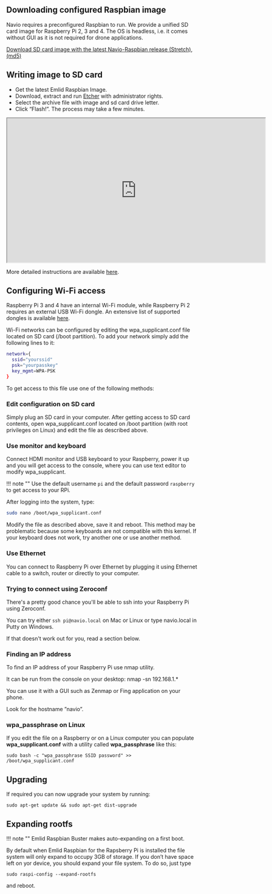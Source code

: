 ## Downloading configured Raspbian image

Navio requires a preconfigured Raspbian to run. We provide a unified SD card image for Raspberry Pi 2, 3 and 4. The OS is headless, i.e. it comes without GUI as it is not required for drone applications.

[Download SD card image with the latest Navio-Raspbian release (Stretch)](http://files.emlid.com/images/emlid-raspbian-20190227.img.xz), [(md5)](https://files.emlid.com/images/MD5SUMS)

## Writing image to SD card

* Get the latest Emlid Raspbian Image.
* Download, extract and run [Etcher](https://etcher.io/) with administrator rights.
* Select the archive file with image and sd card drive letter.
* Click “Flash!”. The process may take a few minutes.

<iframe  title="Emlid manuals" width="680" height="380" src="https://www.youtube.com/embed/i8_TFYWYt_M" allowfullscreen></iframe>

More detailed instructions are available [here](http://www.raspberrypi.org/documentation/installation/installing-images/).

## Configuring Wi-Fi access

Raspberry Pi 3 and 4 have an internal Wi-Fi module, while Raspberry Pi 2 requires an external USB Wi-Fi dongle. An extensive list of supported dongles is available [here](http://elinux.org/RPi_USB_Wi-Fi_Adapters).

Wi-Fi networks can be configured by editing the wpa_supplicant.conf file located on SD card (/boot partition). To add your network simply add the following lines to it:

```bash
network={
  ssid="yourssid"
  psk="yourpasskey"
  key_mgmt=WPA-PSK
}
```

To get access to this file use one of the following methods:

### Edit configuration on SD card

Simply plug an SD card in your computer. After getting access to SD card contents, open wpa_supplicant.conf located on /boot partition (with root privileges on Linux) and edit the file as described above.

### Use monitor and keyboard

Connect HDMI monitor and USB keyboard to your Raspberry, power it up and you will get access to the console, where you can use text editor to modify wpa_supplicant.

!!! note ""
	Use the default username `pi` and the default password `raspberry` to get access to your RPi.

After logging into the system, type:

```bash
sudo nano /boot/wpa_supplicant.conf
```

Modify the file as described above, save it and reboot.
This method may be problematic because some keyboards are not compatible with this kernel. If your keyboard does not work, try another one or use another method.

### Use Ethernet

You can connect to Raspberry Pi over Ethernet by plugging it using Ethernet cable to a switch, router or directly to your computer.

### Trying to connect using Zeroconf

There's a pretty good chance you'll be able to ssh into your Raspberry Pi using Zeroconf.

You can try either ```ssh pi@navio.local``` on Mac or Linux or type navio.local in Putty on Windows.

If that doesn't work out for you, read a section below.

### Finding an IP address

To find an IP address of your Raspberry Pi use nmap utility.

It can be run from the console on your desktop:
nmap -sn 192.168.1.*

You can use it with a GUI such as Zenmap or Fing application on your phone.

Look for the hostname ”navio”.

### wpa_passphrase on Linux

If you edit the file on a Raspberry or on a Linux computer you can populate **wpa_supplicant.conf** with a utility called **wpa_passphrase** like this:

```sudo bash -c "wpa_passphrase SSID password" >> /boot/wpa_supplicant.conf```

## Upgrading

If required you can now upgrade your system by running:

```sudo apt-get update && sudo apt-get dist-upgrade```

## Expanding rootfs

!!! note ""
	Emlid Raspbian Buster makes auto-expanding on a first boot.

By default when Emlid Raspbian for the Rapsberry Pi is installed the file system
will only expand to occupy 3GB of storage. If you don’t have space left on yor device,
you should expand your file system. To do so, just type

```sudo raspi-config --expand-rootfs```

and reboot.
